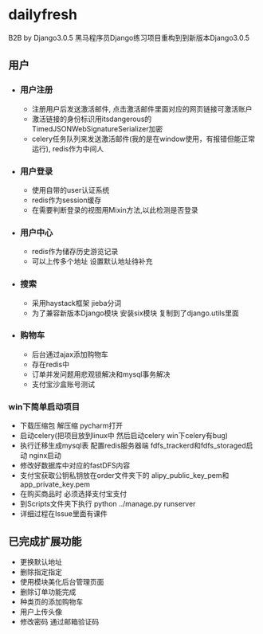 # dailyfresh
B2B by Django3.0.5
黑马程序员Django练习项目重构到到新版本Django3.0.5
## 用户
- ### 用户注册
    - 注册用户后发送激活邮件, 点击激活邮件里面对应的网页链接可激活账户
    - 激活链接的身份标识用itsdangerous的TimedJSONWebSignatureSerializer加密
    - celery任务队列来发送激活邮件(我的是在window使用，有报错但能正常运行), redis作为中间人
- ### 用户登录
    - 使用自带的user认证系统
    - redis作为session缓存
    - 在需要判断登录的视图用Mixin方法,以此检测是否登录
- ### 用户中心
    - redis作为储存历史游览记录   
    - 可以上传多个地址 设置默认地址待补充
- ### 搜索
    - 采用haystack框架 jieba分词
    - 为了兼容新版本Django模块 安装six模块 复制到了django.utils里面
- ### 购物车
    - 后台通过ajax添加购物车
    - 存在redis中
    - 订单并发问题用悲观锁解决和mysql事务解决
    - 支付宝沙盒账号测试
### win下简单启动项目 
- 下载压缩包 解压缩 pycharm打开
- 启动celery(把项目放到linux中 然后启动celery win下celery有bug)
- 执行迁移生成mysql表 配置redis服务器端 fdfs_trackerd和fdfs_storaged启动 nginx启动
- 修改好数据库中对应的fastDFS内容
- 支付宝获取公钥私钥放在order文件夹下的 alipy_public_key_pem和app_private_key.pem
- 在购买商品时 必须选择支付宝支付
- 到Scripts文件夹下执行 python ../manage.py runserver
- 详细过程在Issue里面有课件
## 已完成扩展功能
- 更换默认地址
- 删除指定指定
- 使用模块美化后台管理页面
- 删除订单功能完成
- 种类页的添加购物车
- 用户上传头像
- 修改密码 通过邮箱验证码